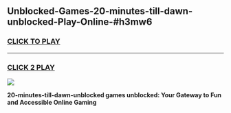 
## Unblocked-Games-20-minutes-till-dawn-unblocked-Play-Online-#h3mw6
<h3>
<a href="https://premium.freeplayer.one?title=20-minutes-till-dawn-unblocked&ref=27F">CLICK TO PLAY</a></h3>
<hr>

<h3>
<a href="https://premium.freeplayer.one?title=20-minutes-till-dawn-unblocked&ref=27F">CLICK 2 PLAY</a>
  
</h3>

<a href="https://premium.freeplayer.one?title=20-minutes-till-dawn-unblocked&ref=27F"><img src="https://clearcache.store/games.png"></a>


**20-minutes-till-dawn-unblocked games unblocked: Your Gateway to Fun and Accessible Online Gaming**
